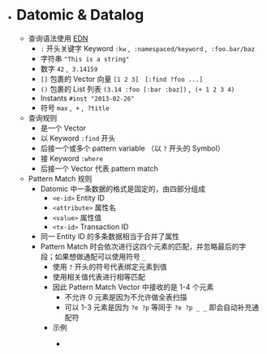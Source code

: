 - # Datomic & Datalog
	- 查询语法使用 [EDN](http://edn-format.org/)
		- `:` 开头关键字 Keyword `:kw` ,  `:namespaced/keyword` ,  `:foo.bar/baz`
		- 字符串 `"This is a string"`
		- 数字 `42` ,  `3.14159`
		- `[]` 包裹的 Vector 向量 `[1 2 3]`   `[:find ?foo ...]`
		- `()` 包裹的 List 列表 `(3.14 :foo [:bar :baz])` ,  `(+ 1 2 3 4)`
		- Instants `#inst "2013-02-26"`
		- 符号 `max` ,  `+` ,  `?title`
	- 查询规则
		- 是一个 Vector
		- 以 Keyword `:find` 开头
		- 后接一个或多个 pattern variable （以 `?` 开头的 Symbol）
		- 接 Keyword `:where`
		- 后接一个 Vector 代表 pattern match
	- Pattern Match 规则
		- Datomic 中一条数据的格式是固定的，由四部分组成
			- `<e-id>` Entity ID
			- `<attribute>` 属性名
			- `<value>` 属性值
			- `<tx-id>` Transaction ID
		- 同一 Entity ID 的多条数据相当于合并了属性
		- Pattern Match 时会依次进行这四个元素的匹配，并忽略最后的字段；如果想做通配可以使用符号 `_`
			- 使用 `?` 开头的符号代表绑定元素到值
			- 使用相关值代表进行相等匹配
			- 因此 Pattern Match Vector 中接收的是 1-4 个元素
				- 不允许 0 元素是因为不允许做全表扫描
				- 可以 1-3 元素是因为 `?e ?p` 等同于 `?e ?p _ _` 即会自动补充通配符
			- 示例
				- ```
				  ```